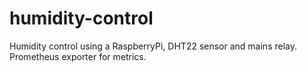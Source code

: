 # humidity-control
Humidity control using a RaspberryPi, DHT22 sensor and mains relay. Prometheus exporter for metrics.
